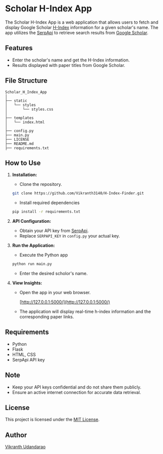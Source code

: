 # Scholar H-Index App

The Scholar H-Index App is a web application that allows users to fetch and display Google Scholar <a href="https://en.wikipedia.org/wiki/H-index">H-Index</a> information for a given scholar's name. The app utilizes the <a href="https://serpapi.com/">SerpApi</a> to retrieve search results from <a href="https://scholar.google.com/">Google Scholar</a>.


## Features

- Enter the scholar's name and get the H-Index information.
- Results displayed with paper titles from Google Scholar.


## File Structure

    Scholar_H_Index_App
    │
    ├── static
    │   └── styles
    │       └── styles.css
    │
    ├── templates
    │   └── index.html
    │
    ├── config.py
    ├── main.py
    ├── LICENSE
    ├── README.md
    ├── requirements.txt


## How to Use

1. **Installation:**
   - Clone the repository.

    ```bash
    git clone https://github.com/Vikranth3140/H-Index-Finder.git
    ```

   - Install required dependencies

    ```bash
    pip install -r requirements.txt
    ```

2. **API Configuration:**
   - Obtain your API key from [SerpApi](https://serpapi.com/).
   - Replace `SERPAPI_KEY` in `config.py` your actual key.

3. **Run the Application:**
   - Execute the Python app

    ```bash
    python run main.py
    ```

   - Enter the desired scholor's name.

4. **View Insights:**
   - Open the app in your web browser.

        [http://127.0.0.1:5000/](http://127.0.0.1:5000/)

   - The application will display real-time h-index information and the corresponding paper links.


## Requirements

- Python
- Flask
- HTML, CSS
- SerpApi API key


## Note

- Keep your API keys confidential and do not share them publicly.
- Ensure an active internet connection for accurate data retrieval.


## License

This project is licensed under the [MIT License](LICENSE).


## Author

[Vikranth Udandarao](https://github.com/Vikranth3140)